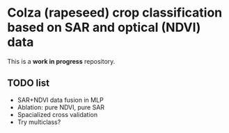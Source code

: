 # Colza (rapeseed) crop classification based on SAR and optical (NDVI) data

This is a **work in progress** repository.

## TODO list
- SAR+NDVI data fusion in MLP
- Ablation: pure NDVI, pure SAR
- Spacialized cross validation
- Try multiclass?
